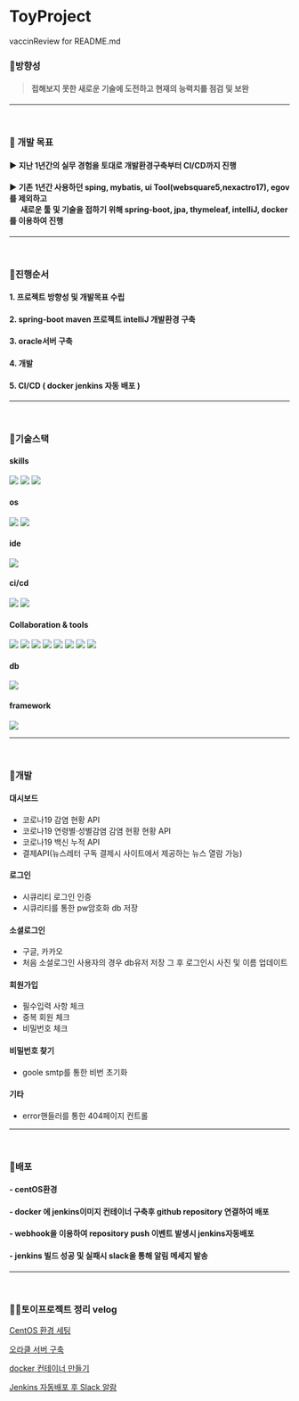 # ToyProject
vaccinReview for README.md

### 📌방향성
> #### 접해보지 못한 새로운 기술에 도전하고 현재의 능력치를 점검 및 보완
---  

<br>

### 📌 개발 목표
#### ▶ 지난 1년간의 실무 경험을 토대로 개발환경구축부터 CI/CD까지 진행
#### ▶ 기존 1년간 사용하던 sping, mybatis, ui Tool(websquare5,nexactro17), egov를 제외하고 <br>&nbsp;&nbsp;&nbsp;&nbsp;&nbsp;&nbsp;새로운 툴 및 기술을 접하기 위해 spring-boot, jpa, thymeleaf, intelliJ, docker를 이용하여 진행
---

<br>

### 📌진행순서
#### 1. 프로젝트 방향성 및 개발목표 수립
#### 2. spring-boot maven 프로젝트 intelliJ 개발환경 구축
#### 3. oracle서버 구축
#### 4. 개발
#### 5. CI/CD ( docker jenkins 자동 배포 )
---

<br>

### 📌기술스택
#### skills
<img src="https://img.shields.io/badge/java8-007396?style=for-the-badge&logo=java&logoColor=white"> <img src="https://img.shields.io/badge/jpa-6DB33F?style=for-the-badge&logo=html5&logoColor=white"> <img src="https://img.shields.io/badge/thymeleaf-005F0F?style=for-the-badge&logo=thymeleaf&logoColor=white">

#### os
<img src="https://img.shields.io/badge/centOS-262577?style=for-the-badge&logo=centOS&logoColor=white"> <img src="https://img.shields.io/badge/widnows-0078D6?style=for-the-badge&logo=Windows&logoColor=white">

#### ide
<img src="https://img.shields.io/badge/intelliJ-000000?style=for-the-badge&logo=IntelliJ IDEA&logoColor=white">

#### ci/cd
<img src="https://img.shields.io/badge/docker-2496ED?style=for-the-badge&logo=Docker&logoColor=white"> <img src="https://img.shields.io/badge/jenkins-D24939?style=for-the-badge&logo=Jenkins&logoColor=white">

#### Collaboration & tools
<img src="https://img.shields.io/badge/git-F05032?style=for-the-badge&logo=Git&logoColor=white"> <img src="https://img.shields.io/badge/GitHub-181717?style=for-the-badge&logo=GitHub&logoColor=white"> <img src="https://img.shields.io/badge/Sourcetree-0052CC?style=for-the-badge&logo=Sourcetree&logoColor=white"> <img src="https://img.shields.io/badge/Slack-4A154B?style=for-the-badge&logo=Slack&logoColor=white"> <img src="https://img.shields.io/badge/Postman-FF6C37?style=for-the-badge&logo=Postman&logoColor=white"> <img src="https://img.shields.io/badge/ngrok-1F1E37?style=for-the-badge&logo=ngrok&logoColor=white"> <img src="https://img.shields.io/badge/Postman-FF6C37?style=for-the-badge&logo=Postman&logoColor=white"> <img src="https://img.shields.io/badge/결제API(kg이니시스)-1F1E37?style=for-the-badge&logoColor=white">

#### db
<img src="https://img.shields.io/badge/Oracle19c-F80000?style=for-the-badge&logo=Oracle&logoColor=white">

#### framework
<img src="https://img.shields.io/badge/Spring Boot2.6.6-6DB33F?style=for-the-badge&logo=Spring Boot&logoColor=white">


---  

<br>

### 📌개발
#### 대시보드
- 코로나19 감염 현황 API
- 코로나19 연령별·성별감염 감염 현황 현황 API
- 코로나19 백신 누적 API
- 결제API(뉴스레터 구독 결제시 사이트에서 제공하는 뉴스 열람 가능)

#### 로그인
- 시큐리티 로그인 인증
- 시큐리티를 통한 pw암호화 db 저장

#### 소셜로그인
- 구글, 카카오
- 처음 소셜로그인 사용자의 경우 db유저 저장 그 후 로그인시 사진 및 이름 업데이트

#### 회원가입
- 필수입력 사항 체크
- 중복 회원 체크
- 비밀번호 체크

#### 비밀번호 찾기
- goole smtp를 통한 비번 초기화

#### 기타
- error핸들러를 통한 404페이지 컨트롤
---

<br>

### 📌배포
#### - centOS환경
#### - docker 에 jenkins이미지 컨테이너 구축후 github repository 연결하여 배포
#### - webhook을 이용하여 repository push 이벤트 발생시 jenkins자동배포
#### - jenkins 빌드 성공 및 실패시 slack을 통해 알림 메세지 발송
---

<br>

### 👨‍💻토이프로젝트 정리 velog
[CentOS 환경 세팅](https://velog.io/@rlgus0419/CentOS-%EC%84%B8%ED%8C%85)

[오라클 서버 구축](https://velog.io/@rlgus0419/Oracle-%EC%84%9C%EB%B2%84-%EA%B5%AC%EC%B6%95)

[docker 컨테이너 만들기](https://velog.io/@rlgus0419/docker-%EC%BB%A8%ED%85%8C%EC%9D%B4%EB%84%88-%EB%A7%8C%EB%93%A4%EA%B8%B0)

[Jenkins 자동배포 후 Slack 알람](https://velog.io/@rlgus0419/Jenkins-%EC%9E%90%EB%8F%99%EB%B0%B0%ED%8F%AC-%ED%9B%84-Slack-%EC%95%8C%EB%9E%8C)

